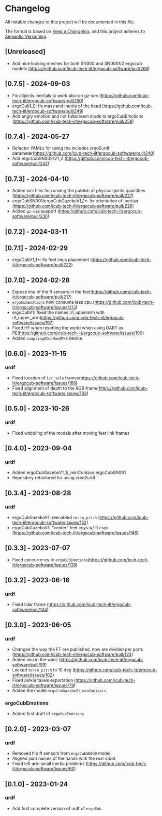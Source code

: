 # Changelog

All notable changes to this project will be documented in this file.

The format is based on [Keep a Changelog](https://keepachangelog.com/en/1.0.0/),
and this project adheres to [Semantic Versioning](https://semver.org/spec/v2.0.0.html).

## [Unreleased]
- Add nice looking meshes for both SN000 and SN0001/2 ergocub models (https://github.com/icub-tech-iit/ergocub-software/pull/266)

## [0.7.5] - 2024-09-03
- Fix alljoints inertials to work also on gz-sim (https://github.com/icub-tech-iit/ergocub-software/pull/250)
- ergoCub1_0: fix mass and inertia of the head (https://github.com/icub-tech-iit/ergocub-software/pull/249)
- Add angry emotion and not fullscreem mode to ergoCubEmotions (https://github.com/icub-tech-iit/ergocub-software/pull/258)

## [0.7.4] - 2024-05-27

- Refactor YAMLs for using the includes creo2urdf parameter(https://github.com/icub-tech-iit/ergocub-software/pull/240)
- Add ergoCubSN002/V1_2 (https://github.com/icub-tech-iit/ergocub-software/pull/242)

## [0.7.3] - 2024-04-10

- Added xml files for running the publish of physical joints quantities (https://github.com/icub-tech-iit/ergocub-software/pull/227)
- ergoCubSN001/ergoCubGazeboV1_1*: fix orientation of inertias (https://github.com/icub-tech-iit/ergocub-software/pull/226)
- Added `gz-sim` support (https://github.com/icub-tech-iit/ergocub-software/pull/230)

## [0.7.2] - 2024-03-11

## [0.7.1] - 2024-02-29

- ergoCubV1_1*: fix feet imus placement (https://github.com/icub-tech-iit/ergocub-software/pull/222)

## [0.7.0] - 2024-02-28

- Expose imu of the ft sensors in the feet(https://github.com/icub-tech-iit/ergocub-software/pull/217)
- `ergoCubEmotions` now consume less cpu (https://github.com/icub-tech-iit/ergocub-software/issues/213)
- ergoCubV1: fixed the names r/l_upperarm with r/l_upper_arm(https://github.com/icub-tech-iit/ergocub-software/issues/197)
- Fixed HF when resetting the world when using DART as PE(https://github.com/icub-tech-iit/ergocub-software/issues/190)
- Added `couplingXCubHandMk5` device

## [0.6.0] - 2023-11-15

### urdf
- Fixed location of `l/r_sole` frames(https://github.com/icub-tech-iit/ergocub-software/issues/186)
- Fixed alignment of depth to the RGB frame(https://github.com/icub-tech-iit/ergocub-software/issues/183)

## [0.5.0] - 2023-10-26

### urdf
- Fixed wobbling of the models after moving feet link frames

## [0.4.0] - 2023-09-04

### urdf
- Added ergoCubGazeboV1_1/_minContacs ergoCubSN001
- Repository refactored for using creo2urdf

## [0.3.4] - 2023-08-28

### urdf
- ergoCubGazeboV1: reenabled `torso_pitch` (https://github.com/icub-tech-iit/ergocub-software/issues/152)
- ergoCubGazeboV1: "center" feet csys w/ ft csys (https://github.com/icub-tech-iit/ergocub-software/issues/146)

## [0.3.3] - 2023-07-07

- Fixed concurrency in `ergoCubEmotions`(https://github.com/icub-tech-iit/ergocub-software/issues/138)

## [0.3.2] - 2023-06-16

### urdf
- Fixed lidar frame (https://github.com/icub-tech-iit/ergocub-software/pull/134)

## [0.3.0] - 2023-06-05

### urdf

- Changed the way the FT are published, now are divided per parts (https://github.com/icub-tech-iit/ergocub-software/pull/123)
- Added imu in the waist (https://github.com/icub-tech-iit/ergocub-software/pull/99)
- Locked `torso_pitch` to 10 deg (https://github.com/icub-tech-iit/ergocub-software/issues/102)
- Fixed pinkie taxels exportation (https://github.com/icub-tech-iit/ergocub-software/issues/79)
- Added the model `ergoCubGazeboV1_minContacts`

### ergoCubEmotions
- Added first draft of `ergoCubEmotions`

## [0.2.0] - 2023-03-07

### urdf
- Removed hip ft sensors from `ergoCubSN000` model.
- Aligned joint names of the hands with the real robot.
- Fixed left arm small inertia problems (https://github.com/icub-tech-iit/ergocub-software/issues/60)

## [0.1.0] - 2023-01-24

### urdf
- Add first complete version of urdf of `ergoCub`.

